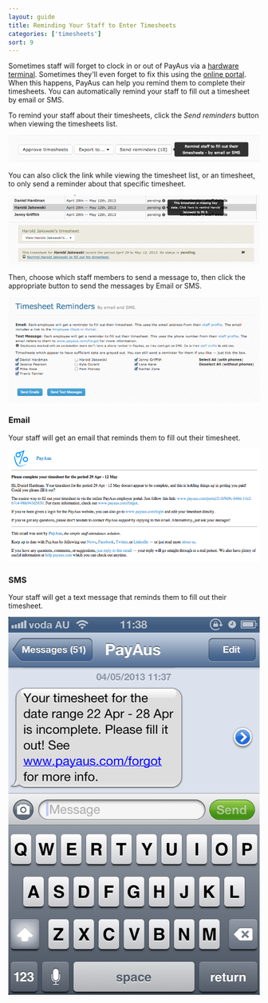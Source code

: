 ```yaml
---
layout: guide
title: Reminding Your Staff to Enter Timesheets
categories: ['timesheets']
sort: 9
---
```


Sometimes staff will forget to clock in or out of PayAus via a [hardware terminal](../../portals/). Sometimes they'll even forget to fix this using the [online portal](../../forgot/). When this happens, PayAus can help you remind them to complete their timesheets. You can automatically remind your staff to fill out a timesheet by email or SMS.

To remind your staff about their timesheets, click the *Send reminders* button when viewing the timesheets list.

![Timesheet reminders button](/img/timesheets/send_reminders_button.png)

You can also click the link while viewing the timesheet list, or an timesheet, to only send a reminder about that specific timesheet.

![Reminder link on timesheets list](/img/timesheets/timesheet_list_reminders.png)
![Timesheet reminder link](/img/timesheets/timesheet_reminder_link.png)

Then, choose which staff members to send a message to, then click the appropriate button to send the messages by Email or SMS.

![Timesheet reminders staff list](/img/timesheets/reminders.png)

### Email

Your staff will get an email that reminds them to fill out their timesheet.

![Welcome email](/img/timesheets/reminder_email.png)

### SMS

Your staff will get a text message that reminds them to fill out their timesheet.

![Timesheet reminder SMS](/img/timesheets/reminder_sms.png)